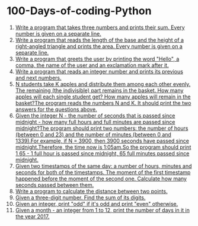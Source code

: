 # 100-Days-of-coding-Python
1. [Write a program that takes three numbers and prints their sum. Every number is given on a separate line.](day001.md)
2. [Write a program that reads the length of the base and the height of a right-angled triangle and prints the area. Every number is given on a separate line.](day002.md)
3. [Write a program that greets the user by printing the word "Hello", a comma, the name of the user and an exclamation mark after it.](day003.md)
4. [Write a program that reads an integer number and prints its previous and next numbers.](day004.md)
5. [N students take K apples and distribute them among each other evenly. The remaining (the indivisible) part remains in the basket. How many apples will each single student get? How many apples will remain in the basket?The program reads the numbers N and K. It should print the two answers for the questions above.](day005.md)
6. [Given the integer N - the number of seconds that is passed since midnight - how many full hours and full minutes are passed since midnight?The program should print two numbers: the number of hours (between 0 and 23) and the number of minutes (between 0 and 1339).For example, if N = 3900, then 3900 seconds have passed since midnight.Therefore, the time now is 1:05am.So the program should print 1 65 - 1 full hour is passed since midnight, 65 full minutes passed since midnight.](day006.md)
7. [Given two timestamps of the same day: a number of hours, minutes and seconds for both of the timestamps. The moment of the first timestamp happened before the moment of the second one. Calculate how many seconds passed between them.](day007.md)
8. [Write a program to calculate the distance between two points.](day008.md)
9. [Given a three-digit number. Find the sum of its digits.](day009.md)
10. [Given an integer, print "odd" if it's odd and print "even" otherwise.](day010.md)
11. [Given a month - an integer from 1 to 12, print the number of days in it in the year 2017.](day011.md)
